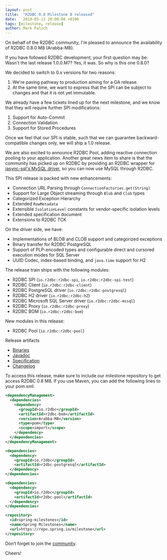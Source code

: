 ```yaml
---
layout: post
title:  "R2DBC 0.8 Milestone 8 released"
date:   2019-05-13 20:00:00 +0100
tags: [milestone, release]
author: Mark Paluch
---
```


On behalf of the R2DBC community, I'm pleased to announce the availability of R2DBC 0.8.0 M8 (Arabba-M8).

If you have followed R2DBC development, your first question may be: Wasn't the last release 1.0.0.M7? Yes, it was. So why is this one 0.8.0?

We decided to switch to 0.x versions for two reasons:

1. We're paving pathway to production aiming for a GA release.
2. At the same time, we want to express that the SPI can be subject to changes and that it is not yet immutable.

We already have a few tickets lined up for the next milestone, and we know that they will require further SPI modifications:

1. Support for Auto-Commit
2. Connection Validation
3. Support for Stored Procedures

Once we feel that our SPI is stable, such that we can guarantee backward-compatible changes only, we will ship a 1.0 release.

We are also excited to announce R2DBC Pool, adding reactive connection pooling to your application. Another great news item to share is that the community has picked up on R2DBC by providing an R2DBC wrapper for [jasync-sql's MySQL driver](https://github.com/jasync-sql/jasync-sql), so you can now use MySQL through R2DBC.

This SPI release is packed with new enhancements:

* Connection URL Parsing through `ConnectionFactories.get(String)`
* Support for Large Object streaming through `Blob` and `Clob` types
* Categorized Exception Hierarchy
* Extended `RowMetadata`
* Extensible `IsolationLevel` constants for vendor-specific isolation levels
* Extended specification document
* Extensions to R2DBC TCK

On the driver side, we have:

* Implementations of BLOB and CLOB support and categorized exceptions
* Binary transfer for R2DBC PostgreSQL
* Support of PLP-encoded types and configurable direct and cursored execution modes for SQL Server
* UUID Codec, index-based binding, and `java.time` support for H2

The release train ships with the following modules:

* R2DBC SPI (`io.r2dbc:r2dbc-spi`, `io.r2dbc:r2dbc-spi-test`)
* R2DBC Client (`io.r2dbc:r2dbc-client`)
* R2DBC PostgreSQL driver (`io.r2dbc:r2dbc-postgresql`)
* R2DBC H2 driver (`io.r2dbc:r2dbc-h2`)
* R2DBC Microsoft SQL Server driver (`io.r2dbc:r2dbc-mssql`)
* R2DBC Proxy (`io.r2dbc:r2dbc-proxy`)
* R2DBC BOM (`io.r2dbc:r2dbc-bom`)

New modules in this release:

* R2DBC Pool (`io.r2dbc:r2dbc-pool`)

Release artifacts

* [Binaries](https://repo.spring.io/milestone/io/r2dbc/)
* [Javadoc](http://r2dbc.io/spec/0.8.0.M8/api/)
* [Specification](http://r2dbc.io/spec/0.8.0.M8/spec/html/)
* [Changelog](http://r2dbc.io/spec/0.8.0.M8/CHANGELOG.txt)

To access this release, make sure to include our milestone repository to get access R2DBC 0.8 M8. If you use Maven, you can add the following lines to your pom.xml:

```xml
<dependencyManagement>
  <dependencies>
    <dependency>
      <groupId>io.r2dbc</groupId>
      <artifactId>r2dbc-bom</artifactId>
      <version>Arabba-M8</version>
      <type>pom</type>
      <scope>import</scope>
    </dependency>
  </dependencies>
</dependencyManagement>

<dependencies>
  <dependency>
    <groupId>io.r2dbc</groupId>
    <artifactId>r2dbc-postgresql</artifactId>
  </dependency>
</dependencies>

<dependencies>
  <dependency>
    <groupId>io.r2dbc</groupId>
    <artifactId>r2dbc-pool</artifactId>
  </dependency>
</dependencies>

<repository>
  <id>spring-milestones</id>
  <name>Spring Milestones</name>
  <url>https://repo.spring.io/milestone</url>
</repository>
```

Don’t forget to join the [community](http://r2dbc.io/resources).

Cheers!
